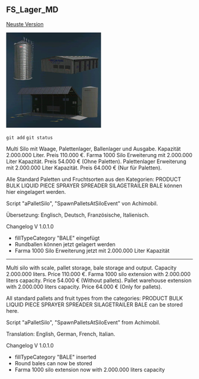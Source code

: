 ## FS_Lager_MD

[Neuste Version](https://github.com/Memdor/FS22_Lager_MD/releases/tag/1.0.1.0)


![FS22_Lager_MD](https://github.com/Memdor/FS22_Lager_MD/blob/main/icon.jpg?raw=true)

`git add`
`git status`

Multi Silo mit Waage, Palettenlager, Ballenlager und Ausgabe. Kapazität 2.000.000 Liter. Preis 110.000 €.
Farma 1000 Silo Erweiterung mit 2.000.000 Liter Kapazität. Preis 54.000 € (Ohne Paletten).
Palettenlager Erweiterung mit 2.000.000 Liter Kapazität. Preis 64.000 € (Nur für Paletten).

Alle Standard Paletten und Fruchtsorten aus den Kategorien: PRODUCT BULK LIQUID PIECE SPRAYER SPREADER SILAGETRAILER BALE können hier eingelagert werden.

Script "aPalletSilo", "SpawnPalletsAtSiloEvent" von Achimobil.

Übersetzung: Englisch, Deutsch, Französische, Italienisch.

Changelog V 1.0.1.0
- fillTypeCategory "BALE" eingefügt
- Rundballen können jetzt gelagert werden
- Farma 1000 Silo Erweiterung jetzt mit 2.000.000 Liter Kapazität


------------------------------------------------------------

Multi silo with scale, pallet storage, bale storage and output. Capacity 2.000.000 liters. Price 110.000 €.
Farma 1000 silo extension with 2.000.000 liters capacity. Price 54.000 € (Without pallets).
Pallet warehouse extension with 2.000.000 liters capacity. Price 64.000 € (Only for pallets).

All standard pallets and fruit types from the categories: PRODUCT BULK LIQUID PIECE SPRAYER SPREADER SILAGETRAILER BALE can be stored here.

Script "aPalletSilo", "SpawnPalletsAtSiloEvent" from Achimobil.

Translation: English, German, French, Italian.

Changelog V 1.0.1.0
- fillTypeCategory "BALE" inserted
- Round bales can now be stored
- Farma 1000 silo extension now with 2.000.000 liters capacity
